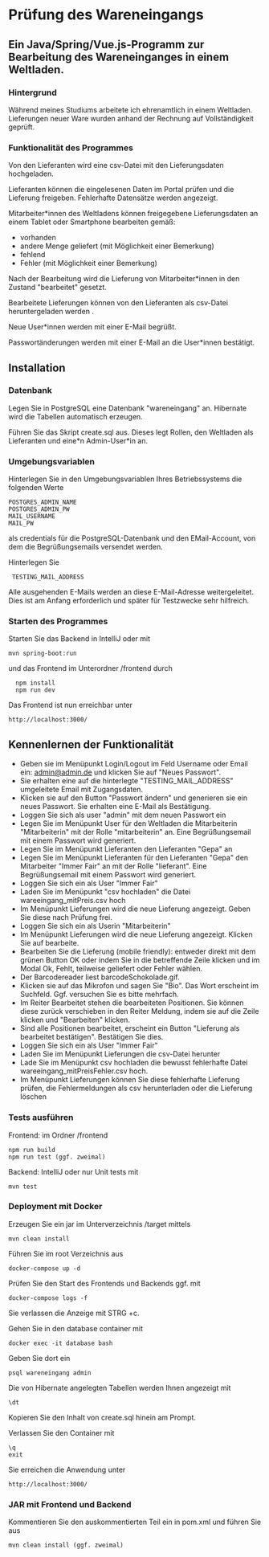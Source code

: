 # Prüfung des Wareneingangs

## Ein Java/Spring/Vue.js-Programm zur Bearbeitung des Wareneinganges in einem Weltladen. 

### Hintergrund
Während meines Studiums arbeitete ich ehrenamtlich in einem Weltladen. 
Lieferungen neuer Ware wurden anhand der Rechnung auf Vollständigkeit geprüft.

### Funktionalität des Programmes
Von den Lieferanten wird eine csv-Datei mit den Lieferungsdaten hochgeladen.

Lieferanten können die eingelesenen Daten im Portal prüfen und die Lieferung freigeben. 
Fehlerhafte Datensätze werden angezeigt. 

Mitarbeiter*innen des Weltladens können freigegebene Lieferungsdaten an einem Tablet oder Smartphone 
bearbeiten gemäß:
- vorhanden
- andere Menge geliefert (mit Möglichkeit einer Bemerkung)
- fehlend
- Fehler (mit Möglichkeit einer Bemerkung)

Nach der Bearbeitung wird die Lieferung von Mitarbeiter*innen in den Zustand "bearbeitet" gesetzt.
 
Bearbeitete Lieferungen können von den Lieferanten als csv-Datei heruntergeladen werden .   

Neue User\*innen werden mit einer E-Mail begrüßt. 

Passwortänderungen werden mit einer E-Mail an die User*innen bestätigt.

## Installation

### Datenbank
Legen Sie in PostgreSQL eine Datenbank "wareneingang" an. 
Hibernate wird die Tabellen automatisch erzeugen.

Führen Sie das Skript create.sql aus. 
Dieses legt Rollen, den Weltladen als Lieferanten und eine*n 
Admin-User\*in an.

### Umgebungsvariablen
Hinterlegen Sie in den Umgebungsvariablen Ihres Betriebssystems die folgenden Werte 


    POSTGRES_ADMIN_NAME
    POSTGRES_ADMIN_PW   
    MAIL_USERNAME
    MAIL_PW   
als credentials für die PostgreSQL-Datenbank und den EMail-Account, 
von dem die Begrüßungsemails versendet werden.

Hinterlegen Sie 

     TESTING_MAIL_ADDRESS
Alle ausgehenden E-Mails werden an diese E-Mail-Adresse weitergeleitet. 
Dies ist am Anfang erforderlich und später für Testzwecke sehr hilfreich.

### Starten des Programmes    
Starten Sie das Backend in IntelliJ oder mit

    mvn spring-boot:run
und das Frontend im Unterordner /frontend durch 

      npm install
      npm run dev  
Das Frontend ist nun erreichbar unter

    http://localhost:3000/

## Kennenlernen der Funktionalität
- Geben sie im Menüpunkt Login/Logout im Feld Username oder Email ein: admin@admin.de und
klicken Sie auf "Neues Passwort".
- Sie erhalten eine auf die hinterlegte "TESTING_MAIL_ADDRESS" umgeleitete Email mit Zugangsdaten. 
- Klicken sie auf den Button "Passwort ändern" und generieren sie ein neues Passwort.
Sie erhalten eine E-Mail als Bestätigung.
- Loggen Sie sich als user "admin" mit dem neuen Passwort ein 
- Legen Sie im Menüpunkt User für den Weltladen die Mitarbeiterin "Mitarbeiterin" mit der Rolle "mitarbeiterin"
an. Eine Begrüßungsemail mit einem Passwort wird generiert.
- Legen Sie im Menüpunkt Lieferanten den Lieferanten "Gepa" an
- Legen Sie im Menüpunkt Lieferanten für den Lieferanten "Gepa" den Mitarbeiter "Immer Fair" an
mit der Rolle "lieferant". Eine Begrüßungsemail mit einem Passwort wird generiert.
- Loggen Sie sich ein als User "Immer Fair"
- Laden Sie im Menüpunkt "csv hochladen" die Datei wareeingang_mitPreis.csv hoch
- Im Menüpunkt Lieferungen wird die neue Lieferung angezeigt. Geben Sie diese nach Prüfung frei.
- Loggen Sie sich ein als Userin "Mitarbeiterin"
- Im Menüpunkt Lieferungen wird die neue Lieferung angezeigt. Klicken Sie auf bearbeite.
- Bearbeiten Sie die Lieferung (mobile friendly): entweder direkt mit dem grünen Button OK oder indem 
Sie in die betreffende Zeile klicken und im Modal Ok, Fehlt, teilweise geliefert oder Fehler
wählen.
- Der Barcodereader liest barcodeSchokolade.gif.
- Klicken sie auf das Mikrofon und sagen Sie "Bio". Das Wort erscheint im Suchfeld. 
Ggf. versuchen Sie es bitte mehrfach. 
- Im Reiter Bearbeitet stehen die bearbeiteten Positionen. Sie können diese zurück verschieben in den Reiter
Meldung, indem sie auf die Zeile klicken und "Bearbeiten" klicken. 
- Sind alle Positionen bearbeitet, erscheint ein Button "Lieferung als bearbeitet bestätigen". Bestätigen Sie dies.
- Loggen Sie sich ein als User "Immer Fair"
- Laden Sie im Menüpunkt Lieferungen die csv-Datei herunter  
- Lade Sie im Menüpunkt csv hochladen die bewusst fehlerhafte Datei wareeingang_mitPreisFehler.csv hoch.
- Im Menüpunkt Lieferungen können Sie diese fehlerhafte Lieferung prüfen, die Fehlermeldungen als csv herunterladen 
oder die Lieferung löschen

### Tests ausführen

Frontend: im Ordner /frontend

    npm run build
    npm run test (ggf. zweimal)
Backend: IntelliJ oder nur Unit tests mit 

    mvn test

### Deployment mit Docker
Erzeugen Sie ein jar im Unterverzeichnis /target mittels

    mvn clean install 
Führen Sie im root Verzeichnis aus 

    docker-compose up -d
Prüfen Sie den Start des Frontends und Backends ggf. mit 

    docker-compose logs -f
Sie verlassen die Anzeige mit STRG +c.

Gehen Sie in den database container mit

    docker exec -it database bash  
Geben Sie dort ein

    psql wareneingang admin
Die von Hibernate angelegten Tabellen werden Ihnen angezeigt mit

    \dt
Kopieren Sie den Inhalt von create.sql hinein am Prompt.

Verlassen Sie den Container mit

    \q
    exit
Sie erreichen die Anwendung unter  

    http://localhost:3000/

### JAR mit Frontend und Backend
Kommentieren Sie den auskommentierten Teil ein in pom.xml und führen Sie aus 

    mvn clean install (ggf. zweimal)
